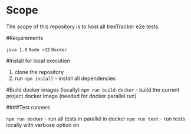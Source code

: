 # Scope
The scope of this repository is to host all treeTracker e2e tests.

#Requirements

```java 1.8```
```Node >12```
```Docker```

#Install for local execution
1. clone the repository
2. run ``npm install`` - install all dependencies

#Build docker images (locally)
``npm run build-docker`` - build the current project docker image (needed for docker parallel run)

####Test runners

```npm run docker``` - run all tests in parallel in docker
```npm run test``` - run tests locally with verbose option on


